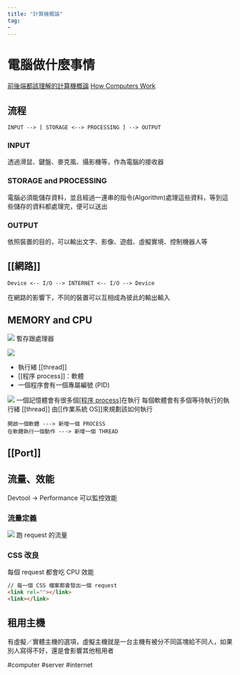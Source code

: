 ```yaml
---
title: "計算機概論"
tag: 
- 
---
```

# 電腦做什麼事情
[前後端都該理解的計算機概論]( https://www.youtube.com/watch?v=QuCu4iDpPTU)
[How Computers Work](https://www.youtube.com/playlist?list=PLzdnOPI1iJNcsRwJhvksEo1tJqjIqWbN-)
## 流程
```
INPUT --> [ STORAGE <--> PROCESSING ] --> OUTPUT
```

### INPUT
透過滑鼠、鍵盤、麥克風、攝影機等，作為電腦的接收器

### STORAGE and PROCESSING
電腦必須能儲存資料，並且經過一連串的指令(Algorithm)處理這些資料，等到這些儲存的資料都處理完，便可以送出

### OUTPUT
依照裝置的目的，可以輸出文字、影像、遊戲、虛擬實境、控制機器人等

## [[網路]]
```
Device <-- I/O --> INTERNET <-- I/O --> Device
```
在網路的影響下，不同的裝置可以互相成為彼此的輸出輸入

## MEMORY and CPU
![](https://i.imgur.com/mB6k8m0.jpg)
暫存跟處理器

![](https://i.imgur.com/SWgVQHp.png)
- 執行緒 [[thread]]
- [[程序 process]]：軟體
- 一個程序會有一個專屬編號 (PID)

![](https://i.imgur.com/aREzxtl.png)
一個記憶體會有很多個[[程序 process]](多個軟體)在執行
每個軟體會有多個等待執行的執行緒 [[thread]]
由[[作業系統 OS]]來規劃該如何執行
```
開啟一個軟體 ---> 新增一個 PROCESS
在軟體執行一個動作 ---> 新增一個 THREAD
```

## [[Port]]
## 流量、效能
Devtool -> Performance 可以監控效能
### 流量定義
![](https://i.imgur.com/oA3Gxme.png)
跑 request 的流量

### CSS 改良
每個 request 都會吃 CPU 效能 
```html
// 每一個 CSS 檔案都會發出一個 request
<link rel=""></link>
<link></link>
```

## 租用主機
有虛擬／實體主機的選項，虛擬主機就是一台主機有被分不同區塊給不同人，如果別人寫得不好，還是會影響其他租用者

#computer #server #internet 